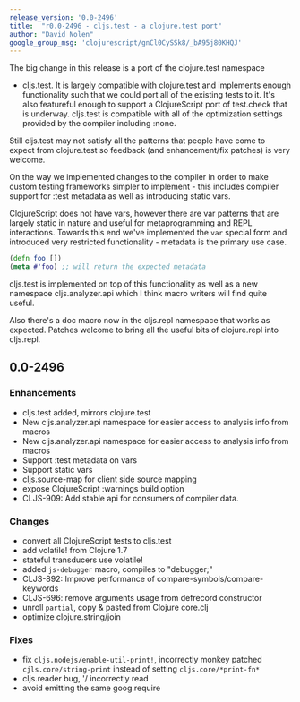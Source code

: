 ```yaml
---
release_version: '0.0-2496'
title:  "r0.0-2496 - cljs.test - a clojure.test port"
author: "David Nolen"
google_group_msg: 'clojurescript/gnCl0CySSk8/_bA95j80KHQJ'
---
```


The big change in this release is a port of the clojure.test namespace 
- cljs.test. 
It is largely compatible with clojure.test and implements enough 
functionality such 
that we could port all of the existing tests to it. It's also featureful enough 
to support a ClojureScript port of test.check that is underway. 
cljs.test is compatible 
with all of the optimization settings provided by the compiler including :none. 

Still cljs.test may not satisfy all the patterns that people have come to expect 
from clojure.test so feedback (and enhancement/fix patches) is very welcome. 

On the way we implemented changes to the compiler in order to make 
custom testing 
frameworks simpler to implement - this includes compiler support for 
:test metadata as well 
as introducing static vars. 

ClojureScript does not have vars, however there are var patterns that 
are largely 
static in nature and useful for metaprogramming and REPL interactions. Towards 
this end we've implemented the `var` special form and introduced very restricted 
functionality - metadata is the primary use case. 

```clj
(defn foo []) 
(meta #'foo) ;; will return the expected metadata 
```

cljs.test is implemented on top of this functionality as well as a new namespace 
cljs.analyzer.api which I think macro writers will find quite useful. 

Also there's a doc macro now in the cljs.repl namespace that works as expected. 
Patches welcome to bring all the useful bits of clojure.repl into cljs.repl. 

## 0.0-2496 

### Enhancements 
* cljs.test added, mirrors clojure.test 
* New cljs.analyzer.api namespace for easier access to analysis info from macros 
* New cljs.analyzer.api namespace for easier access to analysis info from macros 
* Support :test metadata on vars 
* Support static vars 
* cljs.source-map for client side source mapping 
* expose ClojureScript :warnings build option 
* CLJS-909: Add stable api for consumers of compiler data. 

### Changes 
* convert all ClojureScript tests to cljs.test 
* add volatile! from Clojure 1.7 
* stateful transducers use volatile! 
* added `js-debugger` macro, compiles to "debugger;" 
* CLJS-892: Improve performance of compare-symbols/compare-keywords 
* CLJS-696: remove arguments usage from defrecord constructor 
* unroll `partial`, copy & pasted from Clojure core.clj 
* optimize clojure.string/join 

### Fixes 
* fix `cljs.nodejs/enable-util-print!`, incorrectly monkey patched 
`cjls.core/string-print` instead of setting `cljs.core/*print-fn*` 
* cljs.reader bug, '/ incorrectly read 
* avoid emitting the same goog.require 
